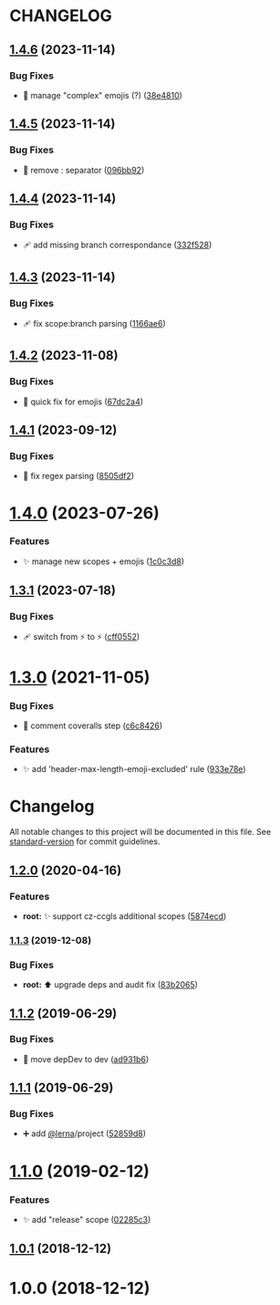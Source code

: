 # CHANGELOG

## [1.4.6](https://github.com/thierrymichel/commitlint-config-ccgls/compare/v1.4.5...v1.4.6) (2023-11-14)


### Bug Fixes

* 🐛 manage "complex" emojis (?) ([38e4810](https://github.com/thierrymichel/commitlint-config-ccgls/commit/38e48101761cd1443014507e106d857c9b55c2d7))

## [1.4.5](https://github.com/thierrymichel/commitlint-config-ccgls/compare/v1.4.4...v1.4.5) (2023-11-14)


### Bug Fixes

* 🐛 remove : separator ([096bb92](https://github.com/thierrymichel/commitlint-config-ccgls/commit/096bb9272fc4e65c297c17bf7d3c667a22330d27))

## [1.4.4](https://github.com/thierrymichel/commitlint-config-ccgls/compare/v1.4.3...v1.4.4) (2023-11-14)


### Bug Fixes

* 🩹 add missing branch correspondance ([332f528](https://github.com/thierrymichel/commitlint-config-ccgls/commit/332f52855af33a59ebc2d9c8eb96327471011856))

## [1.4.3](https://github.com/thierrymichel/commitlint-config-ccgls/compare/v1.4.2...v1.4.3) (2023-11-14)


### Bug Fixes

* 🩹 fix scope:branch parsing ([1166ae6](https://github.com/thierrymichel/commitlint-config-ccgls/commit/1166ae6ca583992feaaf91055db24964cfa40965))

## [1.4.2](https://github.com/thierrymichel/commitlint-config-ccgls/compare/v1.4.1...v1.4.2) (2023-11-08)


### Bug Fixes

* 💩 quick fix for emojis ([67dc2a4](https://github.com/thierrymichel/commitlint-config-ccgls/commit/67dc2a4f616f396addef8a1bc3539fb9219ae316))

## [1.4.1](https://github.com/thierrymichel/commitlint-config-ccgls/compare/v1.4.0...v1.4.1) (2023-09-12)


### Bug Fixes

* 🐛 fix regex parsing ([8505df2](https://github.com/thierrymichel/commitlint-config-ccgls/commit/8505df28b9b3825d07b102021c2579707a70fbf2))

# [1.4.0](https://github.com/thierrymichel/commitlint-config-ccgls/compare/v1.3.1...v1.4.0) (2023-07-26)


### Features

* ✨ manage new scopes + emojis ([1c0c3d8](https://github.com/thierrymichel/commitlint-config-ccgls/commit/1c0c3d83cf706db96332d4de1d4fc824a0e88b9b))

## [1.3.1](https://github.com/thierrymichel/commitlint-config-ccgls/compare/v1.3.0...v1.3.1) (2023-07-18)


### Bug Fixes

* 🩹 switch from :zap: to ⚡ ([cff0552](https://github.com/thierrymichel/commitlint-config-ccgls/commit/cff055236249d3c488d2ff21a88d8326785b1325))

# [1.3.0](https://github.com/thierrymichel/commitlint-config-ccgls/compare/v1.2.0...v1.3.0) (2021-11-05)


### Bug Fixes

* :green_heart: comment coveralls step ([c6c8426](https://github.com/thierrymichel/commitlint-config-ccgls/commit/c6c842657ef0b24ba2a26b703c109071a674ac84))


### Features

* :sparkles: add 'header-max-length-emoji-excluded' rule ([933e78e](https://github.com/thierrymichel/commitlint-config-ccgls/commit/933e78e6546dc5004aa891feb0f6eabd054e9080))

# Changelog

All notable changes to this project will be documented in this file. See [standard-version](https://github.com/conventional-changelog/standard-version) for commit guidelines.

## [1.2.0](https://github.com/thierrymichel/commitlint-config-ccgls/compare/v1.1.3...v1.2.0) (2020-04-16)


### Features

* **root:** :sparkles: support cz-ccgls additional scopes ([5874ecd](https://github.com/thierrymichel/commitlint-config-ccgls/commit/5874ecd06995e8687d3ec102a2d0d6d372d46696))

### [1.1.3](https://github.com/thierrymichel/commitlint-config-ccgls/compare/v1.1.2...v1.1.3) (2019-12-08)


### Bug Fixes

* **root:** :arrow_up: upgrade deps and audit fix ([83b2065](https://github.com/thierrymichel/commitlint-config-ccgls/commit/83b20656e8d1507288e950b545a62f72cb91d0b3))

<a name="1.1.2"></a>
## [1.1.2](https://github.com/thierrymichel/commitlint-config-ccgls/compare/v1.1.1...v1.1.2) (2019-06-29)


### Bug Fixes

* :wrench: move depDev to dev ([ad931b6](https://github.com/thierrymichel/commitlint-config-ccgls/commit/ad931b6))



<a name="1.1.1"></a>
## [1.1.1](https://github.com/thierrymichel/commitlint-config-ccgls/compare/v1.1.0...v1.1.1) (2019-06-29)


### Bug Fixes

* :heavy_plus_sign: add [@lerna](https://github.com/lerna)/project ([52859d8](https://github.com/thierrymichel/commitlint-config-ccgls/commit/52859d8))



<a name="1.1.0"></a>
# [1.1.0](https://github.com/thierrymichel/commitlint-config-ccgls/compare/v1.0.1...v1.1.0) (2019-02-12)


### Features

* :sparkles: add "release" scope ([02285c3](https://github.com/thierrymichel/commitlint-config-ccgls/commit/02285c3))



<a name="1.0.1"></a>
## [1.0.1](https://github.com/thierrymichel/commitlint-config-ccgls/compare/v1.0.0...v1.0.1) (2018-12-12)



<a name="1.0.0"></a>
# 1.0.0 (2018-12-12)
